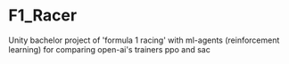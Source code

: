 # F1_Racer
Unity bachelor project of 'formula 1 racing' with ml-agents (reinforcement learning) for comparing open-ai's trainers ppo and sac
